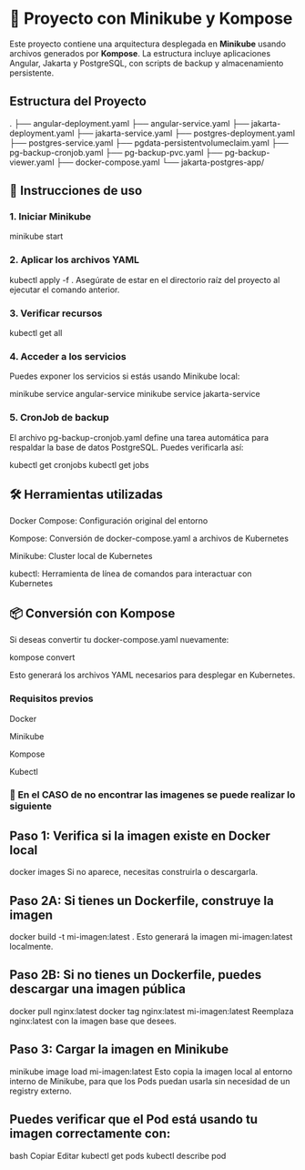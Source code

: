 # 🐳 Proyecto con Minikube y Kompose

Este proyecto contiene una arquitectura desplegada en **Minikube** usando archivos generados por **Kompose**. La estructura incluye aplicaciones Angular, Jakarta y PostgreSQL, con scripts de backup y almacenamiento persistente.

## Estructura del Proyecto

.
├── angular-deployment.yaml
├── angular-service.yaml
├── jakarta-deployment.yaml
├── jakarta-service.yaml
├── postgres-deployment.yaml
├── postgres-service.yaml
├── pgdata-persistentvolumeclaim.yaml
├── pg-backup-cronjob.yaml
├── pg-backup-pvc.yaml
├── pg-backup-viewer.yaml
├── docker-compose.yaml
└── jakarta-postgres-app/


## 🚀 Instrucciones de uso

### 1. Iniciar Minikube
minikube start
### 2. Aplicar los archivos YAML

kubectl apply -f .
Asegúrate de estar en el directorio raíz del proyecto al ejecutar el comando anterior.

### 3. Verificar recursos


kubectl get all
### 4. Acceder a los servicios
Puedes exponer los servicios si estás usando Minikube local:

minikube service angular-service
minikube service jakarta-service

### 5. CronJob de backup
El archivo pg-backup-cronjob.yaml define una tarea automática para respaldar la base de datos PostgreSQL. Puedes verificarla así:

kubectl get cronjobs
kubectl get jobs
## 🛠 Herramientas utilizadas
Docker Compose: Configuración original del entorno

Kompose: Conversión de docker-compose.yaml a archivos de Kubernetes

Minikube: Cluster local de Kubernetes

kubectl: Herramienta de línea de comandos para interactuar con Kubernetes

## 📦 Conversión con Kompose
Si deseas convertir tu docker-compose.yaml nuevamente:

kompose convert

Esto generará los archivos YAML necesarios para desplegar en Kubernetes.

### Requisitos previos
Docker

Minikube

Kompose

Kubectl






### 📍 En el CASO de no encontrar las imagenes se puede realizar lo siguiente 
## Paso 1: Verifica si la imagen existe en Docker local

docker images
Si no aparece, necesitas construirla o descargarla.

## Paso 2A: Si tienes un Dockerfile, construye la imagen

docker build -t mi-imagen:latest .
Esto generará la imagen mi-imagen:latest localmente.

## Paso 2B: Si no tienes un Dockerfile, puedes descargar una imagen pública

docker pull nginx:latest
docker tag nginx:latest mi-imagen:latest
Reemplaza nginx:latest con la imagen base que desees.

## Paso 3: Cargar la imagen en Minikube

minikube image load mi-imagen:latest
Esto copia la imagen local al entorno interno de Minikube, para que los Pods puedan usarla sin necesidad de un registry externo.


## Puedes verificar que el Pod está usando tu imagen correctamente con:

bash
Copiar
Editar
kubectl get pods
kubectl describe pod <nombre-del-pod>